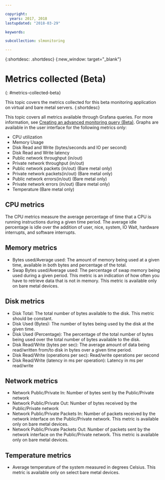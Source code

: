 ```yaml
---

copyright:
  years: 2017, 2018
lastupdated: "2018-03-29"

keywords:

subcollection: slmonitoring

---
```


{:shortdesc: .shortdesc}
{:new_window: target="_blank"}

# Metrics collected (Beta)
{: #metrics-collected-beta}

This topic covers the metrics collected for this beta monitoring application on virtual and bare metal servers.
{:shortdesc}

This topic covers all metrics available through Grafana queries. For more information, see [Creating an advanced monitoring query (Beta)](/docs/infrastructure/SLmonitoring?topic=slmonitoring-creating-an-advanced-monitoring-query-beta-#creating-an-advanced-monitoring-query-beta-). Graphs are available in the user interface for the following metrics only:
* CPU utilization
* Memory Usage
* Disk Read and Write (bytes/seconds and IO per second)
* Disk Read and Write latency
* Public network throughput (in/out)
* Private network throughput (in/out)
* Public network packets (in/out) (Bare metal only)
* Private network packets(in/out) (Bare metal only)
* Public network errors(in/out) (Bare metal only)
* Private network errors (in/out) (Bare metal only)
* Temperature (Bare metal only)


## CPU metrics
  The CPU metrics measure the average percentage of time that a CPU is running instructions during a given time period. The average idle percentage is idle over the addition of user, nice, system, IO Wait, hardware interrupts, and software interrupts.

## Memory metrics
* Bytes used/Average used: The amount of memory being used at a given time, available in both bytes and percentage of the total.
* Swap Bytes used/Average used: The percentage of swap memory being used during a given period. This metric is an indication of how often you have to retrieve data that is not in memory. This metric is available only on bare metal devices.

## Disk metrics

* Disk Total: The total number of bytes available to the disk. This metric should be constant.
* Disk Used (Bytes): The number of bytes being used by the disk at the given time.
* Disk Used (Percentage): The percentage of the total number of bytes being used over the total number of bytes available to the disk.
* Disk Read/Write (bytes per sec): The average amount of data being read/written from/to disk in bytes over a given time period.
* Disk Read/Write (operations per sec): Read/write operations per second
* Disk Read/Write (latency in ms per operation): Latency in ms per read/write

## Network metrics

 * Network Public/Private In: Number of bytes sent by the Public/Private network
* Network Public/Private Out: Number of bytes received by the Public/Private network
* Network Public/Private Packets In: Number of packets received by the network interface on the Public/Private network. This metric is available only on bare metal devices.
* Network Public/Private Packets Out: Number of packets sent by the network interface on the Public/Private network. This metric is available only on bare metal devices.

## Temperature metrics
* Average temperature of the system measured in degrees Celsius. This metric is available only on select bare metal devices.
